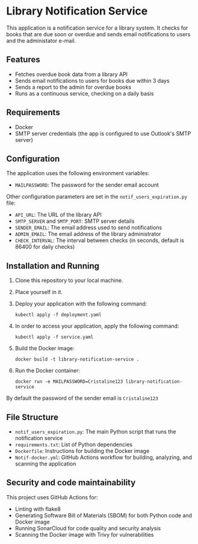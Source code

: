 # Library Notification Service

This application is a notification service for a library system. It checks for books that are due soon or overdue and sends email notifications to users and the administator e-mail.

## Features

- Fetches overdue book data from a library API
- Sends email notifications to users for books due within 3 days
- Sends a report to the admin for overdue books
- Runs as a continuous service, checking on a daily basis

## Requirements

- Docker
- SMTP server credentials (the app is configured to use Outlook's SMTP server)

## Configuration

The application uses the following environment variables:

- `MAILPASSWORD`: The password for the sender email account

Other configuration parameters are set in the `notif_users_expiration.py` file:

- `API_URL`: The URL of the library API
- `SMTP_SERVER` and `SMTP_PORT`: SMTP server details
- `SENDER_EMAIL`: The email address used to send notifications
- `ADMIN_EMAIL`: The email address of the library administrator
- `CHECK_INTERVAL`: The interval between checks (in seconds, default is 86400 for daily checks)

## Installation and Running

1. Clone this repository to your local machine.
2. Place yourself in it.
3. Deploy your application with the following command:
   ```
   kubectl apply -f deployment.yaml
   ```
4. In order to access your application, apply the following command:
   ```
   kubectl apply -f service.yaml
   ```
5. Build the Docker image:
   ```
   docker build -t library-notification-service .
   ```
 
6. Run the Docker container:
   ```
   docker run -e MAILPASSWORD=Cristaline123 library-notification-service
   ```
By default the password of the sender email is `Cristaline123`

## File Structure

- `notif_users_expiration.py`: The main Python script that runs the notification service
- `requirements.txt`: List of Python dependencies
- `Dockerfile`: Instructions for building the Docker image
- `Notif-docker.yml`: GitHub Actions workflow for building, analyzing, and scanning the application

## Security and code maintainability

This project uses GitHub Actions for:
- Linting with flake8
- Generating Software Bill of Materials (SBOM) for both Python code and Docker image
- Running SonarCloud for code quality and security analysis
- Scanning the Docker image with Trivy for vulnerabilities


